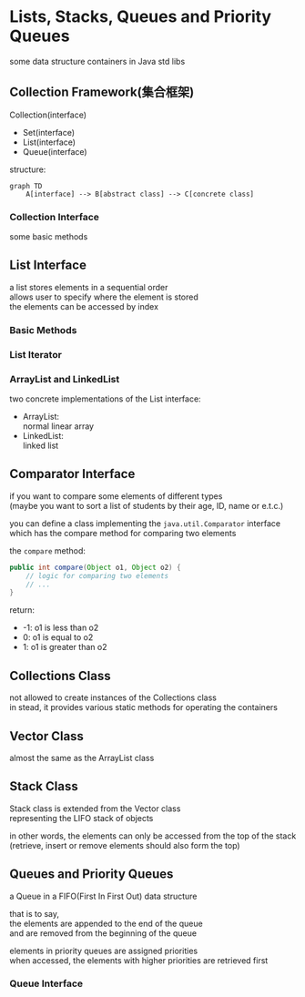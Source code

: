 # Lists, Stacks, Queues and Priority Queues

some data structure containers in Java std libs  

## Collection Framework(集合框架)

Collection(interface)

- Set(interface)
- List(interface)
- Queue(interface)

structure:  

```mermaid
graph TD
    A[interface] --> B[abstract class] --> C[concrete class]
```

### Collection Interface

some basic methods

## List Interface

a list stores elements in a sequential order  
allows user to specify where the element is stored  
the elements can be accessed by index  

### Basic Methods

### List Iterator

### ArrayList and LinkedList

two concrete implementations of the List interface:  

- ArrayList:  
    normal linear array  
- LinkedList:  
    linked list  

## Comparator Interface

if you want to compare some elements of different types  
(maybe you want to sort a list of students by their age, ID, name or e.t.c.)  

you can define a class implementing the `java.util.Comparator` interface  
which has the compare method for comparing two elements  

the `compare` method:  

```java
public int compare(Object o1, Object o2) {
    // logic for comparing two elements
    // ...
}
```

return:  

- -1: o1 is less than o2  
- 0: o1 is equal to o2  
- 1: o1 is greater than o2  

## Collections Class

not allowed to create instances of the Collections class  
in stead, it provides various static methods for operating the containers  

## Vector Class

almost the same as the ArrayList class  

## Stack Class

Stack class is extended from the Vector class  
representing the LIFO stack of objects  

in other words, the elements can only be accessed from the top of the stack  
(retrieve, insert or remove elements should also form the top)  

## Queues and Priority Queues

a Queue in a FIFO(First In First Out) data structure  

that is to say,  
the elements are appended to the end of the queue  
and are removed from the beginning of the queue  

elements in priority queues are assigned priorities  
when accessed, the elements with higher priorities are retrieved first  

### Queue Interface
